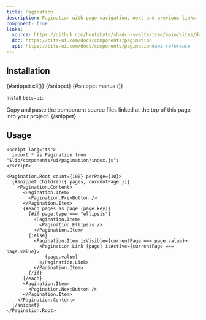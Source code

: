 ```yaml
---
title: Pagination
description: Pagination with page navigation, next and previous links.
component: true
links:
  source: https://github.com/huntabyte/shadcn-svelte/tree/main/sites/docs/src/lib/registry/ui/pagination
  doc: https://bits-ui.com/docs/components/pagination
  api: https://bits-ui.com/docs/components/pagination#api-reference
---
```


<script>
    import { ComponentPreview, PMAddComp, PMInstall, Step, Steps, InstallTabs } from '$lib/components/docs';
</script>

<ComponentPreview name="pagination-demo" >

<div></div>

</ComponentPreview>

## Installation

<InstallTabs>
{#snippet cli()}
<PMAddComp name="pagination" />
{/snippet}
{#snippet manual()}
<Steps>
<Step>

Install `bits-ui`:

</Step>
<PMInstall command="bits-ui -D" />
<Step>Copy and paste the component source files linked at the top of this page into your project.</Step>
</Steps>
{/snippet}
</InstallTabs>

## Usage

```svelte
<script lang="ts">
  import * as Pagination from "$lib/components/ui/pagination/index.js";
</script>

<Pagination.Root count={100} perPage={10}>
  {#snippet children({ pages, currentPage })}
    <Pagination.Content>
      <Pagination.Item>
        <Pagination.PrevButton />
      </Pagination.Item>
      {#each pages as page (page.key)}
        {#if page.type === "ellipsis"}
          <Pagination.Item>
            <Pagination.Ellipsis />
          </Pagination.Item>
        {:else}
          <Pagination.Item isVisible={currentPage === page.value}>
            <Pagination.Link {page} isActive={currentPage === page.value}>
              {page.value}
            </Pagination.Link>
          </Pagination.Item>
        {/if}
      {/each}
      <Pagination.Item>
        <Pagination.NextButton />
      </Pagination.Item>
    </Pagination.Content>
  {/snippet}
</Pagination.Root>
```
